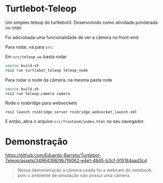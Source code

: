 # Turtlebot-Teleop

Um simples teleop do turtlebot3. Desenvolvido como atividade ponderada no inteli

Foi adicionada uma funcionalidade de ver a câmera no front-end

Para rodar, vá para `src`.

Em `src/teleop_ws` basta rodar

```sh
source build.sh
ros2 run turtlebot_teleop teleop_node
```

Para rodar o node da câmera, na mesma pasta rode
```sh 
source build.sh
ros2 run teleop_camera camera
```

Rode o rosbridge para websockets

```
ros2 launch rosbridge_server rosbridge_websocket_launch.xml
```

E então, abra o arquivo `src/frontend/index.html` no seu navegador.

# Demonstração

https://github.com/Eduardo-Barreto/Turtlebot-Teleop/assets/34964398/9b7f6062-e4e1-4845-b3cf-915184aad3cd

> Nessa demonstração a câmera usada foi a webcam do notebook, pois o ambiente de simulação não possui uma câmera.

